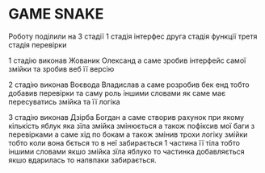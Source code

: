 # GAME SNAKE 

Роботу поділили на 3 стадії 1 стадія інтерфес друга стадія функції третя стадія перевірки 


1 стадію виконав Жованик Олександ  а саме зробив інтерфейс самої змійки та зробив веб її версію 

2 стадію виконав Воєвода Владислав а саме розробив бек енд тобто добавив перевірки та саму роль іншими словами як саме має пересуватись змійка та її логіка 

3 стадію виконав Дзірба Богдан а саме створив рахунок при якому кількість яблук яка зїла змійка змінюється а також пофіксив мої баги з перевірками а саме хід по бокам а також змінив трохи логіку змійки тобто коли вона бється то в неї забирається 1 частина її тіла тобто іншими словами якшо змійка зїла яблуко то частинка добавляється якшо вдарилась то напвпаки забирається.
